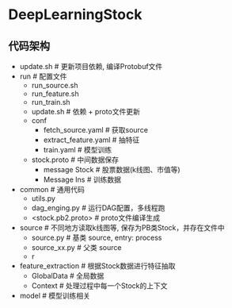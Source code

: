 # DeepLearningStock
## 代码架构
* update.sh            # 更新项目依赖, 编译Protobuf文件
* run                  # 配置文件
  * run_source.sh     
  * run_feature.sh
  * run_train.sh
  * update.sh          # 依赖 + proto文件更新
  * conf
    * fetch_source.yaml    # 获取source
    * extract_feature.yaml # 抽特征
    * train.yaml           # 模型训练
  * stock.proto        # 中间数据保存
    * message Stock      # 股票数据(k线图、市值等)
    * Message Ins        # 训练数据   
* common               # 通用代码
  * utils.py
  * dag_enging.py      # 运行DAG配置，多线程跑
  * <stock.pb2.proto>    # proto文件编译生成
* source               # 不同地方读取k线图等, 保存为PB类Stock，并存在文件中
  * source.py          # 基类 source, entry: process
  * source_xx.py       # 父类 source
  * r
* feature_extraction   # 根据Stock数据进行特征抽取
  * GlobalData         # 全局数据
  * Context            # 处理过程中每一个Stock的上下文
* model                # 模型训练相关